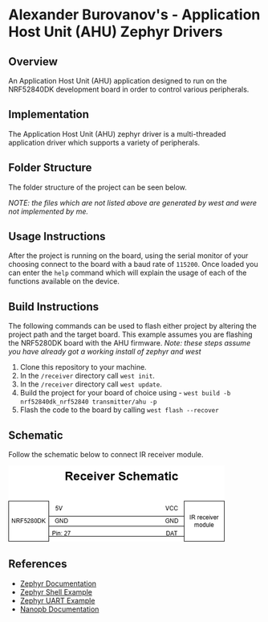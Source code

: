 # Alexander Burovanov's - Application Host Unit (AHU) Zephyr Drivers

## Overview

An Application Host Unit (AHU) application designed to run on the NRF52840DK development board in order to control various peripherals.

## Implementation

The Application Host Unit (AHU) zephyr driver is a multi-threaded application driver which supports a variety of peripherals.

## Folder Structure

The folder structure of the project can be seen below.

*NOTE: the files which are not listed above are generated by west and were not implemented by me.*

## Usage Instructions

After the project is running on the board, using the serial monitor of your choosing connect to the board with a baud rate of `115200`.
Once loaded you can enter the `help` command which will explain the usage of each of the functions available on the device.

## Build Instructions

The following commands can be used to flash either project by altering the project path and the target board.
This example assumes you are flashing the NRF5280DK board with the AHU firmware.
*Note: these steps assume you have already got a working install of zephyr and west*

1. Clone this repository to your machine.
2. In the `/receiver` directory call `west init`.
3. In the `/receiver` directory call `west update`.
4. Build the project for your board of choice using - `west build -b nrf52840dk_nrf52840 transmitter/ahu -p`
5. Flash the code to the board by calling `west flash --recover`

## Schematic

Follow the schematic below to connect IR receiver module. 

![IR receiver schematic](https://github.com/aburo8/ir-remote-saturn-yellow/blob/977f3a598cfff972f41ca59fe586d0faf8fe6172/assets/receiver_schematic.drawio.png)

## References

- [Zephyr Documentation](https://docs.zephyrproject.org/latest/index.html)
- [Zephyr Shell Example](https://docs.zephyrproject.org/latest/services/shell/index.html)
- [Zephyr UART Example](https://docs.zephyrproject.org/latest/samples/drivers/uart/echo_bot/README.html)
- [Nanopb Documentation](https://jpa.kapsi.fi/nanopb/)
